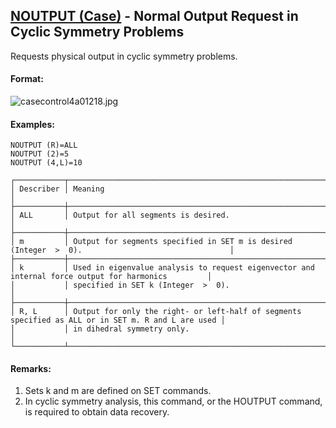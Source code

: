 ## [NOUTPUT (Case)](https://help.hexagonmi.com/bundle/MSC_Nastran_2022.4/page/Nastran_Combined_Book/qrg/casecontrol4a/TOC.NOUTPUT.Case.xhtml) - Normal Output Request in Cyclic Symmetry Problems

Requests physical output in cyclic symmetry problems.

#### Format:

![casecontrol4a01218.jpg](https://help-be.hexagonmi.com/bundle/MSC_Nastran_2022.4/page/Nastran_Combined_Book/qrg/casecontrol4a/../../../assets/casecontrol4a01218.jpg?_LANG=enus)  

#### Examples:

```nastran
NOUTPUT (R)=ALL
NOUTPUT (2)=5
NOUTPUT (4,L)=10
```

```text
┌───────────┬────────────────────────────────────────────────────────────────────────────────────────────────────┐
│ Describer │ Meaning                                                                                            │
├───────────┼────────────────────────────────────────────────────────────────────────────────────────────────────┤
│ ALL       │ Output for all segments is desired.                                                                │
├───────────┼────────────────────────────────────────────────────────────────────────────────────────────────────┤
│ m         │ Output for segments specified in SET m is desired (Integer  >  0).                                 │
├───────────┼────────────────────────────────────────────────────────────────────────────────────────────────────┤
│ k         │ Used in eigenvalue analysis to request eigenvector and internal force output for harmonics         │
│           │ specified in SET k (Integer  >  0).                                                                │
├───────────┼────────────────────────────────────────────────────────────────────────────────────────────────────┤
│ R, L      │ Output for only the right- or left-half of segments specified as ALL or in SET m. R and L are used │
│           │ in dihedral symmetry only.                                                                         │
└───────────┴────────────────────────────────────────────────────────────────────────────────────────────────────┘
```

#### Remarks:

1. Sets k and m are defined on SET commands.
2. In cyclic symmetry analysis, this command, or the HOUTPUT command, is required to obtain data recovery.
